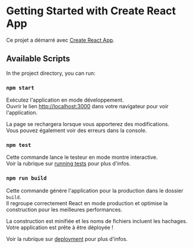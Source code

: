 # Getting Started with Create React App

Ce projet a démarré avec [Create React App](https://github.com/facebook/create-react-app).

## Available Scripts

In the project directory, you can run:

### `npm start`

Exécutez l'application en mode développement.\
Ouvrir le lien [http://localhost:3000](http://localhost:3000) dans votre navigateur pour voir l'application.

La page se rechargera lorsque vous apporterez des modifications.\
Vous pouvez également voir des erreurs dans la console.

### `npm test`

Cette commande lance le testeur en mode montre interactive.\
Voir la rubrique sur [running tests](https://facebook.github.io/create-react-app/docs/running-tests) pour plus d'infos.

### `npm run build`

Cette commande génère l'application pour la production dans le dossier `build`.\
Il regroupe correctement React en mode production et optimise la construction pour les meilleures performances.

La construction est minifiée et les noms de fichiers incluent les hachages.\
Votre application est prête à être déployée !

Voir la rubrique sur [deployment](https://facebook.github.io/create-react-app/docs/deployment) pour plus d'infos.